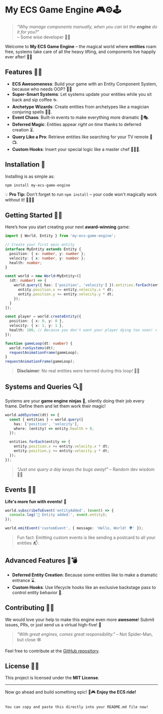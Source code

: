 # My ECS Game Engine 🎮⚙️🕹️

> _"Why manage components manually, when you can let the **engine** do it for you?"_  
> – Some wise developer 🧙‍♂️

Welcome to **My ECS Game Engine** – the magical world where **entities** roam free, systems take care of all the heavy lifting, and components live happily ever after! 🏰✨

## Features 🦾💡

- **ECS Awesomeness**: Build your game with an Entity Component System, because who needs OOP? 🤷‍♂️
- **Super-Smart Systems**: Let systems update your entities while you sit back and sip coffee ☕.
- **Archetype Wizards**: Create entities from archetypes like a magician conjuring spells 🧙‍♀️.
- **Event Chaos**: Built-in events to make everything more dramatic 📡🎭.
- **Deferred Magic**: Entities appear *right on time* thanks to deferred creation ⏳.
- **Query Like a Pro**: Retrieve entities like searching for your TV remote 🧐📺.
- **Custom Hooks**: Insert your special logic like a master chef 🍲👨‍🍳.

## Installation 🎉

Installing is as simple as:

```bash
npm install my-ecs-game-engine
```

💡 **Pro Tip:** Don't forget to run `npm install` – your code won't magically work without it! 🧙‍♂️✨

## Getting Started 🚀👾

Here’s how you start creating your next **award-winning** game:

```typescript
import { World, Entity } from 'my-ecs-game-engine';

// Create your first epic entity
interface MyEntity extends Entity {
  position: { x: number, y: number };
  velocity: { x: number, y: number };
  health: number;
}

const world = new World<MyEntity>([
  (dt: number) => {
    world.query({ has: ['position', 'velocity'] }).entities.forEach(entity => {
      entity.position.x += entity.velocity.x * dt;
      entity.position.y += entity.velocity.y * dt;
    });
  }
]);

const player = world.createEntity({
  position: { x: 0, y: 0 },
  velocity: { x: 1, y: 1 },
  health: 100, // Because you don't want your player dying too soon! 💀
});

function gameLoop(dt: number) {
  world.runSystems(dt);
  requestAnimationFrame(gameLoop);
}
requestAnimationFrame(gameLoop);
```

> **Disclaimer**: No real entities were harmed during this loop! 🐱‍👓

## Systems and Queries 🔍🔧

Systems are your **game engine ninjas** 🥷, silently doing their job every frame. Define them and let them work their magic!

```typescript
world.addSystem((dt) => {
  const { entities } = world.query({
    has: ['position', 'velocity'],
    where: (entity) => entity.health > 0,
  });

  entities.forEach(entity => {
    entity.position.x += entity.velocity.x * dt;
    entity.position.y += entity.velocity.y * dt;
  });
});
```

> _"Just one query a day keeps the bugs away!"_ – Random dev wisdom 🧑‍💻

## Events 🎉🎊

**Life's more fun with events!** 🎉

```typescript
world.subscribeToEvent('entityAdded', (event) => {
  console.log('🚀 Entity added:', event.entity);
});

world.emitEvent('customEvent', { message: 'Hello, World! 🌍' });
```

> Fun fact: Emitting custom events is like sending a postcard to all your entities 📬.

## Advanced Features 💼💣

- **Deferred Entity Creation**: Because some entities like to make a dramatic entrance ⌛.
- **Custom Hooks**: Use lifecycle hooks like an exclusive backstage pass to control entity behavior 🎫.

## Contributing 🤝🎯

We would love your help to make this engine even more **awesome**! Submit issues, PRs, or just send us a virtual high-five! 🙌

> _"With great engines, comes great responsibility."_ – Not Spider-Man, but close 🕸️

Feel free to contribute at the [GitHub repository](https://github.com/my-ecs-game-engine).

## License 📝📜

This project is licensed under the **MIT License**.

---

Now go ahead and build something epic! 🚀🎮 **Enjoy the ECS ride!**
```

You can copy and paste this directly into your README.md file now!

